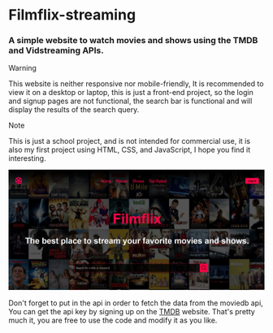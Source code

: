 # Filmflix-streaming
### A simple website to watch movies and shows using the TMDB and Vidstreaming APIs.

> [!WARNING]
> This website is neither responsive nor mobile-friendly, It is recommended to view it on a desktop or laptop, this is just a front-end project, so the login and signup pages are not functional, the search bar is functional and will display the results of the search query.

> [!NOTE]
> This is just a school project, and is not intended for commercial use, it is also my first project using HTML, CSS, and JavaScript, I hope you find it interesting.

![Homw Page.](Filmflix.png)

Don't forget to put in the api in order to fetch the data from the moviedb api, You can get the api key by signing up on the [TMDB](https://www.themoviedb.org/) website.
That's pretty much it, you are free to use the code and modify it as you like. 
